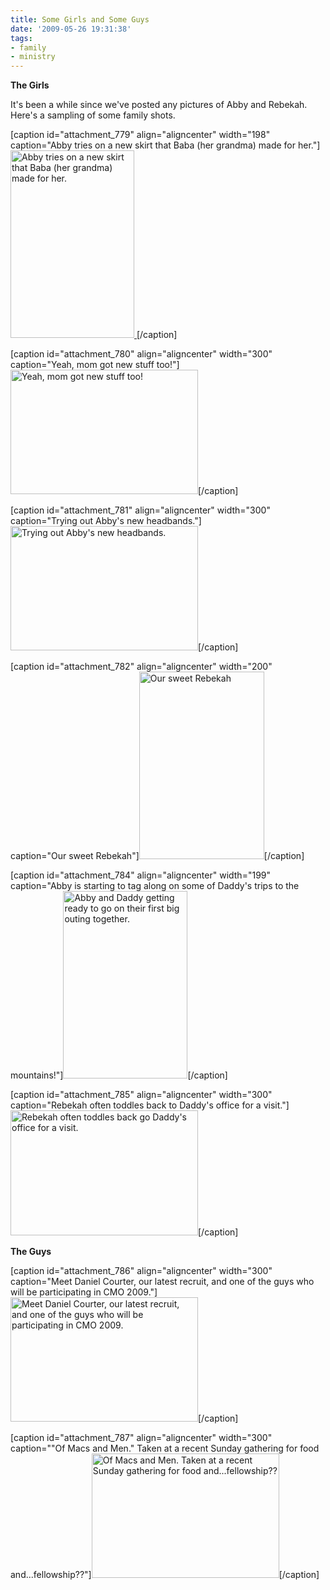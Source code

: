 ```yaml
---
title: Some Girls and Some Guys
date: '2009-05-26 19:31:38'
tags:
- family
- ministry
---
```


<strong>The Girls</strong>

It's been a while since we've posted any pictures of Abby and Rebekah. Here's a sampling of some family shots.

[caption id="attachment_779" align="aligncenter" width="198" caption="Abby tries on a new skirt that Baba (her grandma) made for her."]<a href="https://s3.amazonaws.com/content.ofreport.com/2009/05/dsc_6319.jpg"><img class="size-medium wp-image-779" title="dsc_6319" src="https://s3.amazonaws.com/content.ofreport.com/2009/05/dsc_6319-198x300.jpg" alt="Abby tries on a new skirt that Baba (her grandma) made for her." width="198" height="300" />
</a>[/caption]

<!--more-->

[caption id="attachment_780" align="aligncenter" width="300" caption="Yeah, mom got new stuff too!"]<a href="https://s3.amazonaws.com/content.ofreport.com/2009/05/dsc_6322.jpg"><img class="size-medium wp-image-780" title="dsc_6322" src="https://s3.amazonaws.com/content.ofreport.com/2009/05/dsc_6322-300x199.jpg" alt="Yeah, mom got new stuff too!" width="300" height="199" /></a>[/caption]

[caption id="attachment_781" align="aligncenter" width="300" caption="Trying out Abby&#39;s new headbands."]<a href="https://s3.amazonaws.com/content.ofreport.com/2009/05/dsc_6323.jpg"><img class="size-medium wp-image-781" title="dsc_6323" src="https://s3.amazonaws.com/content.ofreport.com/2009/05/dsc_6323-300x199.jpg" alt="Trying out Abby's new headbands." width="300" height="199" /></a>[/caption]

[caption id="attachment_782" align="aligncenter" width="200" caption="Our sweet Rebekah"]<a href="https://s3.amazonaws.com/content.ofreport.com/2009/05/dsc_5143.jpg"><img class="size-medium wp-image-782" title="dsc_5143" src="https://s3.amazonaws.com/content.ofreport.com/2009/05/dsc_5143-200x300.jpg" alt="Our sweet Rebekah" width="200" height="300" /></a>[/caption]

[caption id="attachment_784" align="aligncenter" width="199" caption="Abby is starting to tag along on some of Daddy&#39;s trips to the mountains!"]<a href="https://s3.amazonaws.com/content.ofreport.com/2009/05/dsc_5157.jpg"><img class="size-medium wp-image-784" title="dsc_5157" src="https://s3.amazonaws.com/content.ofreport.com/2009/05/dsc_5157-199x300.jpg" alt="Abby and Daddy getting ready to go on their first big outing together." width="199" height="300" /></a>[/caption]

[caption id="attachment_785" align="aligncenter" width="300" caption="Rebekah often toddles back to Daddy&#39;s office for a visit."]<a href="https://s3.amazonaws.com/content.ofreport.com/2009/05/dsc_5173.jpg"><img class="size-medium wp-image-785" title="dsc_5173" src="https://s3.amazonaws.com/content.ofreport.com/2009/05/dsc_5173-300x200.jpg" alt="Rebekah often toddles back go Daddy's office for a visit." width="300" height="200" /></a>[/caption]

<strong>The Guys</strong>

[caption id="attachment_786" align="aligncenter" width="300" caption="Meet Daniel Courter, our latest recruit, and one of the guys who will be participating in CMO 2009."]<a href="https://s3.amazonaws.com/content.ofreport.com/2009/05/dsc_6386.jpg"><img class="size-medium wp-image-786" title="dsc_6386" src="https://s3.amazonaws.com/content.ofreport.com/2009/05/dsc_6386-300x199.jpg" alt="Meet Daniel Courter, our latest recruit, and one of the guys who will be participating in CMO 2009." width="300" height="199" /></a>[/caption]

[caption id="attachment_787" align="aligncenter" width="300" caption="&quot;Of Macs and Men.&quot; Taken at a recent Sunday gathering for food and...fellowship??"]<a href="https://s3.amazonaws.com/content.ofreport.com/2009/05/dsc_6380.jpg"><img class="size-medium wp-image-787" title="dsc_6380" src="https://s3.amazonaws.com/content.ofreport.com/2009/05/dsc_6380-300x199.jpg" alt="Of Macs and Men. Taken at a recent Sunday gathering for food and...fellowship??" width="300" height="199" /></a>[/caption]
